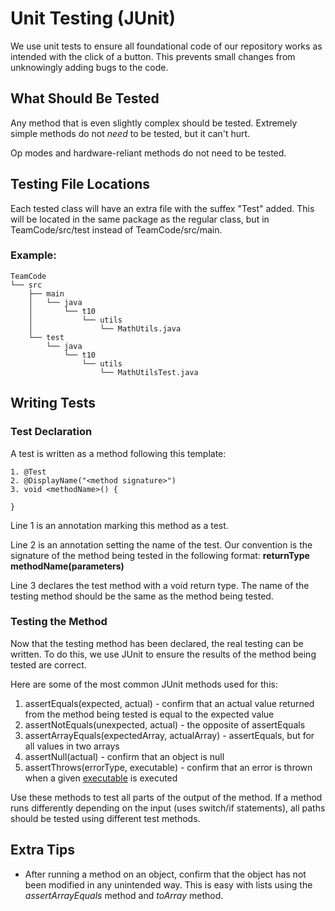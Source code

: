 ﻿# Unit Testing (JUnit)

We use unit tests to ensure all foundational code of our repository works as intended with the click of a button. This prevents small changes from unknowingly adding bugs to the code.

## What Should Be Tested
Any method that is even slightly complex should be tested. Extremely simple methods do not *need* to be tested, but it can't hurt.

Op modes and hardware-reliant methods do not need to be tested.

## Testing File Locations

Each tested class will have an extra file with the suffex "Test" added. 
This will be located in the same package as the regular class, but in TeamCode/src/test instead of TeamCode/src/main.

### Example:
```
TeamCode
└── src
	├── main
	│   └── java
	│		└── t10
	│			└── utils
	│				└── MathUtils.java
	└── test
		└── java
			└── t10
				└── utils
					└── MathUtilsTest.java
```

## Writing Tests

### Test Declaration
A test is written as a method following this template:
```
1. @Test  
2. @DisplayName("<method signature>")  
3. void <methodName>() {  

}
```

Line 1 is an annotation marking this method as a test.

Line 2 is an annotation setting the name of the test. Our convention is the  signature of the method being tested in the following format:
**returnType methodName(parameters)**

Line 3 declares the test method with a void return type. The name of the testing method should be the same as the method being tested.

### Testing the Method
Now that the testing method has been declared, the real testing can be written. To do this, we use JUnit to ensure the results of the method being tested are correct. 

Here are some of the most common JUnit methods used for this:

1. assertEquals(expected, actual) - confirm that an actual value returned from the method being tested is equal to the expected value
2. assertNotEquals(unexpected, actual) -  the opposite of assertEquals
3. assertArrayEquals(expectedArray, actualArray) - assertEquals, but for all values in two arrays
4. assertNull(actual) - confirm that an object is null
5. assertThrows(errorType, executable) - confirm that an error is thrown when a given [executable](https://junit.org/junit5/docs/5.0.3/api/org/junit/jupiter/api/function/Executable.html) is executed

Use these methods to test all parts of the output of the method. If a method runs differently depending on the input (uses switch/if statements), all paths should be tested using different test methods.

## Extra Tips
- After running a method on an object, confirm that the object has not been modified in any unintended way. This is easy with lists using the *assertArrayEquals* method and *toArray* method.

